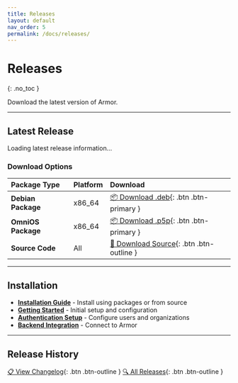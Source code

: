 ```yaml
---
title: Releases
layout: default
nav_order: 5
permalink: /docs/releases/
---
```


# Releases
{: .no_toc }

Download the latest version of Armor.

---

## Latest Release

<div id="latest-release-content">
<p>Loading latest release information...</p>
</div>

### Download Options

| Package Type | Platform | Download |
|:-------------|:---------|:---------|
| **Debian Package** | x86_64 | [📦 Download .deb](https://github.com/STARTcloud/armor_private/releases/latest/download/armor.deb){: .btn .btn-primary } |
| **OmniOS Package** | x86_64 | [📦 Download .p5p](https://github.com/STARTcloud/armor_private/releases/latest/download/armor.p5p){: .btn .btn-primary } |
| **Source Code** | All | [📁 Download Source](https://github.com/STARTcloud/armor_private/archive/refs/heads/main.tar.gz){: .btn .btn-outline } |

---

## Installation

- **[Installation Guide](guides/installation/)** - Install using packages or from source
- **[Getting Started](guides/getting-started/)** - Initial setup and configuration
- **[Authentication Setup](guides/authentication/)** - Configure users and organizations
- **[Backend Integration](guides/backend-integration/)** - Connect to Armor

---

## Release History

[📋 View Changelog](/docs/changelog/){: .btn .btn-outline }
[🔍 All Releases](https://github.com/STARTcloud/armor_private/releases){: .btn .btn-outline }
